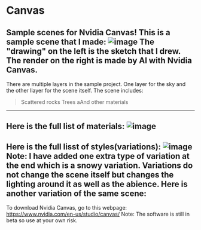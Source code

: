 # Canvas
Sample scenes for Nvidia Canvas!
This is a sample scene that I made:
![image](https://user-images.githubusercontent.com/77963043/177745281-1e123968-cb67-4522-976b-a3b4f7c6ad92.png)
The "drawing" on the left is the sketch that I drew.
The render on the right is made by AI with Nvidia Canvas.
---
There are multiple layers in the sample project. One layer for the sky and the other llayer for the scene itself.
The scene includes:
>Scattered rocks
>Trees
>aAnd other materials
---
Here is the full list of materials:
![image](https://user-images.githubusercontent.com/77963043/177747178-63107983-d9f8-411f-a89b-44503aa1f75d.png)
---
Here is the full lisst of styles(variations):
![image](https://user-images.githubusercontent.com/77963043/177747296-a5d221ac-1383-49f5-a687-26639d2d9240.png)
Note: I have added one extra type of variation at the end which is a snowy variation.
Variations do not change the scene itself but changes the lighting around it as well as the abience. Here is another variation of the same scene:
---
To download Nvidia Canvas, go to this webpage:
https://www.nvidia.com/en-us/studio/canvas/
Note: The software is still in beta so use at your own risk.
